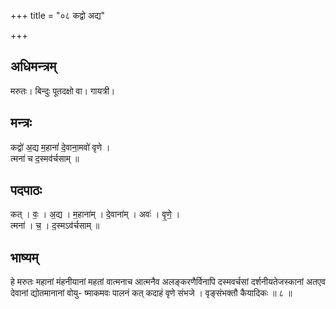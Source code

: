 +++
title = "०८ कद्वो अद्य"

+++
## अधिमन्त्रम्
मरुतः। बिन्दुः पूतदक्षो वा। गायत्री।

## मन्त्रः
कद्वो॑ अ॒द्य म॒हानां॑ दे॒वाना॒मवो॑ वृणे ।  
त्मना॑ च द॒स्मव॑र्चसाम् ॥

## पदपाठः
कत् । वः॒ । अ॒द्य । म॒हाना॑म् । दे॒वाना॑म् । अवः॑ । वृ॒णे॒ ।  
त्मना॑ । च॒ । द॒स्मऽव॑र्चसाम् ॥

## भाष्यम्
हे मरुतः महानां मंहनीयानां महतां वात्मनाच आत्मनैव अलङ्करणैर्विनापि दस्मवर्चसां दर्शनीयतेजस्कानां अतएव देवानां द्योतमानानां वोयु- ष्माकमवः पालनं कत् कदाहं वृणे संभजे । वृङ्संभक्तौ कैयादिकः ॥ ८ ॥